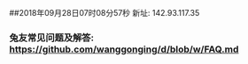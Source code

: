 ##2018年09月28日07时08分57秒 新址: 142.93.117.35
### 兔友常见问题及解答: https://github.com/wanggonging/d/blob/w/FAQ.md
